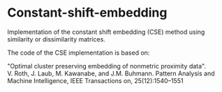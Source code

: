 # Constant-shift-embedding
Implementation of the constant shift embedding (CSE) method using similarity or dissimilarity matrices.

The code of the CSE implementation is based on:
 
"Optimal cluster preserving embedding of nonmetric proximity data".  
V. Roth, J. Laub, M. Kawanabe, and J.M. Buhmann. 
Pattern Analysis and Machine Intelligence, IEEE Transactions on, 25(12):1540–1551
